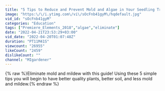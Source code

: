 ```yaml
---
title: "5 Tips to Reduce and Prevent Mold and Algae in Your Seedling Trays"
image: "https:\/\/i.ytimg.com\/vi\/sOcFnb41gyM\/hqdefault.jpg"
vid_id: "sOcFnb41gyM"
categories: "Education"
tags: ["Premiere_Elements_2018","algae","eliminate"]
date: "2022-04-21T23:53:29+03:00"
vid_date: "2022-04-20T01:07:48Z"
duration: "PT11M41S"
viewcount: "26955"
likeCount: "2459"
dislikeCount: ""
channel: "MIgardener"
---
```

{% raw %}Eliminate mold and mildew with this guide! Using these 5 simple tips you will begin to have better quality plants, better soil, and less mold and mildew.{% endraw %}
